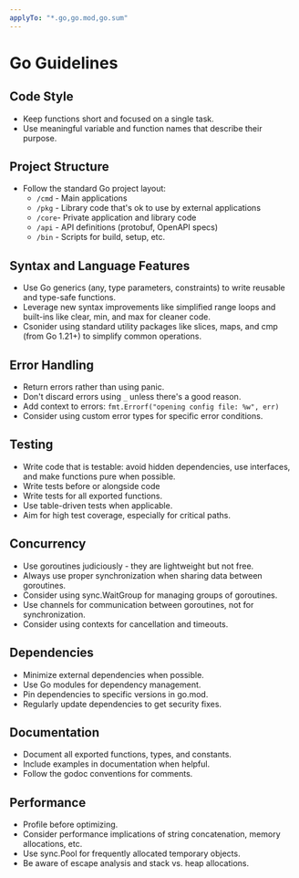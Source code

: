 ```yaml
---
applyTo: "*.go,go.mod,go.sum"
---
```


# Go Guidelines

## Code Style

- Keep functions short and focused on a single task.
- Use meaningful variable and function names that describe their purpose.

## Project Structure

- Follow the standard Go project layout:
  - `/cmd` - Main applications
  - `/pkg` - Library code that's ok to use by external applications
  - `/core`- Private application and library code
  - `/api` - API definitions (protobuf, OpenAPI specs)
  - `/bin` - Scripts for build, setup, etc.

## Syntax and Language Features

- Use Go generics (any, type parameters, constraints) to write reusable and type-safe functions.
- Leverage new syntax improvements like simplified range loops and built-ins like clear, min, and max for cleaner code.
- Csonider using standard utility packages like slices, maps, and cmp (from Go 1.21+) to simplify common operations.

## Error Handling

- Return errors rather than using panic.
- Don't discard errors using `_` unless there's a good reason.
- Add context to errors: `fmt.Errorf("opening config file: %w", err)`
- Consider using custom error types for specific error conditions.

## Testing

- Write code that is testable: avoid hidden dependencies, use interfaces, and make functions pure when possible.
- Write tests before or alongside code
- Write tests for all exported functions.
- Use table-driven tests when applicable.
- Aim for high test coverage, especially for critical paths.

## Concurrency

- Use goroutines judiciously - they are lightweight but not free.
- Always use proper synchronization when sharing data between goroutines.
- Consider using sync.WaitGroup for managing groups of goroutines.
- Use channels for communication between goroutines, not for synchronization.
- Consider using contexts for cancellation and timeouts.

## Dependencies

- Minimize external dependencies when possible.
- Use Go modules for dependency management.
- Pin dependencies to specific versions in go.mod.
- Regularly update dependencies to get security fixes.

## Documentation

- Document all exported functions, types, and constants.
- Include examples in documentation when helpful.
- Follow the godoc conventions for comments.

## Performance

- Profile before optimizing.
- Consider performance implications of string concatenation, memory allocations, etc.
- Use sync.Pool for frequently allocated temporary objects.
- Be aware of escape analysis and stack vs. heap allocations.
